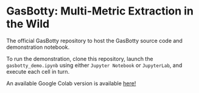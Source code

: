 # GasBotty: Multi-Metric Extraction in the Wild

The official GasBotty repository to host the GasBotty source code and demonstration notebook.

To run the demonstration, clone this repository, launch the `gasbotty_demo.ipynb` using either `Jupyter Notebook` or `JupyterLab`, and execute each cell in turn.

An available Google Colab version is available [here!](https://colab.research.google.com/drive/1GCYLapNGC_2C_bgUHMDwLqNXx4wRqhWY?usp=sharing)
